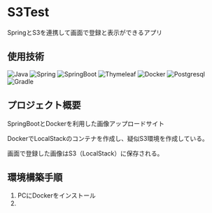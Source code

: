 # S3Test
SpringとS3を連携して画面で登録と表示ができるアプリ

## 使用技術

![Java](https://img.shields.io/badge/Java-000000.svg?logo=openjdk)
![Spring](https://img.shields.io/badge/Spring-000000.svg?logo=Spring)
![SpringBoot](https://img.shields.io/badge/SpringBoot-000000.svg?logo=SpringBoot)
![Thymeleaf](https://img.shields.io/badge/Thymeleaf-000000.svg?logo=Thymeleaf)
![Docker](https://img.shields.io/badge/Docker-000000.svg?logo=Docker)
![Postgresql](https://img.shields.io/badge/Postgresql-000000.svg?logo=Postgresql)
![Gradle](https://img.shields.io/badge/Gradle-000000.svg?logo=Gradle)

## プロジェクト概要

SpringBootとDockerを利用した画像アップロードサイト

DockerでLocalStackのコンテナを作成し、疑似S3環境を作成している。

画面で登録した画像はS3（LocalStack）に保存される。

## 環境構築手順

1. PCにDockerをインストール
2. 
